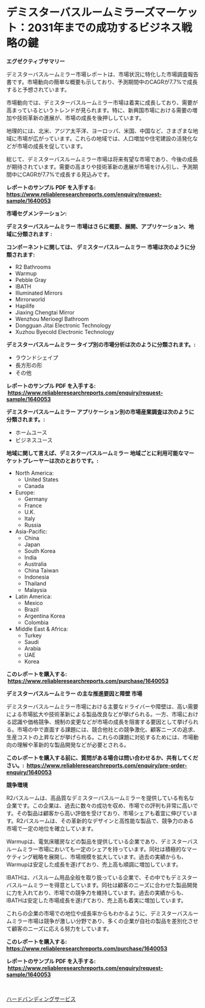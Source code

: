 <p><h1>デミスターバスルームミラーズマーケット：2031年までの成功するビジネス戦略の鍵</h1></p><p><strong>エグゼクティブサマリー</strong></p>
<p><p>デミスターバスルームミラー市場レポートは、市場状況に特化した市場調査報告書です。市場動向の簡単な概要も示しており、予測期間中のCAGRが7.7%で成長すると予想されています。</p><p>市場動向では、デミスターバスルームミラー市場は着実に成長しており、需要が高まっているというトレンドが見られます。特に、新興国市場における需要の増加や技術革新の進展が、市場の成長を後押ししています。</p><p>地理的には、北米、アジア太平洋、ヨーロッパ、米国、中国など、さまざまな地域に市場が広がっています。これらの地域では、人口増加や住宅建設の活発化などが市場の成長を促しています。</p><p>総じて、デミスターバスルームミラー市場は将来有望な市場であり、今後の成長が期待されています。需要の高まりや技術革新の進展が市場をけん引し、予測期間中にCAGRが7.7%で成長する見込みです。</p></p>
<p><strong>レポートのサンプル PDF を入手する: <a href="https://www.reliableresearchreports.com/enquiry/request-sample/1640053">https://www.reliableresearchreports.com/enquiry/request-sample/1640053</a></strong></p>
<p><strong>市場セグメンテーション:</strong></p>
<p><strong> デミスターバスルームミラー 市場はさらに概要、展開、アプリケーション、地域に分類されます :</strong></p>
<p><strong>コンポーネントに関しては、 デミスターバスルームミラー 市場は次のように分類されます: &nbsp;</strong></p>
<p><ul><li>R2 Bathrooms</li><li>Warmup</li><li>Pebble Gray</li><li>IBATH</li><li>Illuminated Mirrors</li><li>Mirrorworld</li><li>Hapilife</li><li>Jiaxing Chengtai Mirror</li><li>Wenzhou Merioegl Bathroom</li><li>Dongguan Jitai Electronic Technology</li><li>Xuzhou Byecold Electronic Technology</li></ul></p>
<p><strong> デミスターバスルームミラー タイプ別の市場分析は次のように分類されます。:</strong></p>
<p><ul><li>ラウンドシェイプ</li><li>長方形の形</li><li>その他</li></ul></p>
<p><strong>レポートのサンプル PDF を入手する: &nbsp;<a href="https://www.reliableresearchreports.com/enquiry/request-sample/1640053">https://www.reliableresearchreports.com/enquiry/request-sample/1640053</a></strong></p>
<p><strong> デミスターバスルームミラー アプリケーション別の市場産業調査は次のように分類されます。:</strong></p>
<p><ul><li>ホームユース</li><li>ビジネスユース</li></ul></p>
<p><strong>地域に関して言えば、デミスターバスルームミラー 地域ごとに利用可能なマーケットプレーヤーは次のとおりです。:</strong></p>
<p><ul>
    <li>
        North America:
        <ul>
            <li>United States</li>
            <li>Canada</li>
        </ul>
    </li>
    <li>
        Europe:
        <ul>
            <li>Germany</li>
            <li>France</li>
            <li>U.K.</li>
            <li>Italy</li>
            <li>Russia</li>
        </ul>
    </li>
    <li>
        Asia-Pacific:
        <ul>
            <li>China</li>
            <li>Japan</li>
            <li>South Korea</li>
            <li>India</li>
            <li>Australia</li>
            <li>China Taiwan</li>
            <li>Indonesia</li>
            <li>Thailand</li>
            <li>Malaysia</li>
        </ul>
    </li>
    <li>
        Latin America:
        <ul>
            <li>Mexico</li>
            <li>Brazil</li>
            <li>Argentina Korea</li>
            <li>Colombia</li>
        </ul>
    </li>
    <li>
        Middle East & Africa:
        <ul>
            <li>Turkey</li>
            <li>Saudi</li>
            <li>Arabia</li>
            <li>UAE</li>
            <li>Korea</li>
        </ul>
    </li>
    </ul></p>
<p><strong>このレポートを購入する: &nbsp;<a href="https://www.reliableresearchreports.com/purchase/1640053">https://www.reliableresearchreports.com/purchase/1640053</a></strong></p>
<p><strong>デミスターバスルームミラー の主な推進要因と障壁 市場</strong></p>
<p><p>デミスターバスルームミラー市場における主要なドライバーや障壁は、高い需要による市場拡大や技術革新による製品改良などが挙げられる。一方、市場における認識や価格競争、規制の変更などが市場の成長を阻害する要因として挙げられる。市場の中で直面する課題には、競合他社との競争激化、顧客ニーズの追求、生産コストの上昇などが挙げられる。これらの課題に対処するためには、市場動向の理解や革新的な製品開発などが必要とされる。</p></p>
<p><strong>このレポートを購入する前に、質問がある場合は問い合わせるか、共有してください。:&nbsp; <a href="https://www.reliableresearchreports.com/enquiry/pre-order-enquiry/1640053">https://www.reliableresearchreports.com/enquiry/pre-order-enquiry/1640053</a></strong></p>
<p><strong>競争環境</strong></p>
<p><p>R2バスルームは、高品質なデミスターバスルームミラーを提供している有名な企業です。この企業は、過去に数々の成功を収め、市場での評判も非常に高いです。その製品は顧客から高い評価を受けており、市場シェアも着宜に伸びています。R2バスルームは、その革新的なデザインと高性能な製品で、競争力のある市場で一定の地位を確立しています。</p><p>Warmupは、電気床暖房などの製品を提供している企業であり、デミスターバスルームミラー市場においても一定のシェアを持っています。同社は積極的なマーケティング戦略を展開し、市場規模を拡大しています。過去の実績からも、Warmupは安定した成長を遂げており、売上高も順調に増加しています。</p><p>IBATHは、バスルーム用品全般を取り扱っている企業で、その中でもデミスターバスルームミラーを得意としています。同社は顧客のニーズに合わせた製品開発に力を入れており、市場での競争力を維持しています。過去の実績からも、IBATHは安定した市場成長を遂げており、売上高も着実に増加しています。</p><p>これらの企業の市場での地位や成長率からもわかるように、デミスターバスルームミラー市場は競争が激しい分野であり、多くの企業が自社の製品を差別化させて顧客のニーズに応える努力をしています。</p></p>
<p><strong>このレポートを購入する: &nbsp; <a href="https://www.reliableresearchreports.com/purchase/1640053">https://www.reliableresearchreports.com/purchase/1640053</a></strong></p>
<p><strong>レポートのサンプル PDF を入手する: &nbsp;<a href="https://www.reliableresearchreports.com/enquiry/request-sample/1640053">https://www.reliableresearchreports.com/enquiry/request-sample/1640053</a></strong><strong></strong></p>
<p>&nbsp;</p>
<p><p><a href="https://medium.com/@emmittkutch2023/%E3%83%8F%E3%83%BC%E3%83%89%E3%83%90%E3%83%B3%E3%83%87%E3%82%A3%E3%83%B3%E3%82%B0%E3%82%B5%E3%83%BC%E3%83%93%E3%82%B9%E5%B8%82%E5%A0%B4%E5%B1%95%E6%9C%9B-%E6%A5%AD%E7%95%8C%E3%81%AE%E6%A6%82%E8%A6%81%E3%81%A8%E4%BA%88%E6%B8%AC-2024%E5%B9%B4%E3%81%8B%E3%82%892031%E5%B9%B4%E3%81%BE%E3%81%A7-c20735b119c0">ハードバンディングサービス</a></p></p>